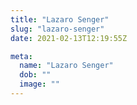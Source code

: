 ```yaml
---
title: "Lazaro Senger"
slug: "lazaro-senger"
date: 2021-02-13T12:19:55Z

meta:
  name: "Lazaro Senger"
  dob: ""
  image: ""
---
```


